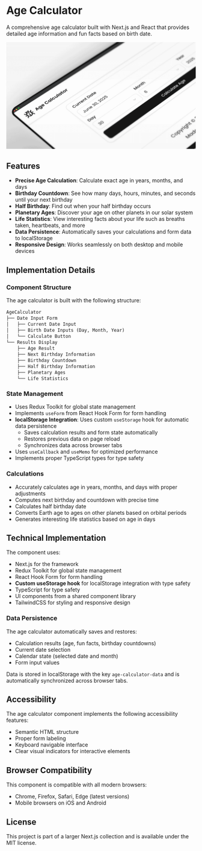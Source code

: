 # Age Calculator

A comprehensive age calculator built with Next.js and React that provides detailed age information and fun facts based on birth date.

![Age Calculator Demo](./preview/age-calculator-preview.png)

## Features

- **Precise Age Calculation**: Calculate exact age in years, months, and days
- **Birthday Countdown**: See how many days, hours, minutes, and seconds until your next birthday
- **Half Birthday**: Find out when your half birthday occurs
- **Planetary Ages**: Discover your age on other planets in our solar system
- **Life Statistics**: View interesting facts about your life such as breaths taken, heartbeats, and more
- **Data Persistence**: Automatically saves your calculations and form data to localStorage
- **Responsive Design**: Works seamlessly on both desktop and mobile devices

## Implementation Details

### Component Structure

The age calculator is built with the following structure:

```
AgeCalculator
├── Date Input Form
│   ├── Current Date Input
│   ├── Birth Date Inputs (Day, Month, Year)
│   └── Calculate Button
└── Results Display
    ├── Age Result
    ├── Next Birthday Information
    ├── Birthday Countdown
    ├── Half Birthday Information
    ├── Planetary Ages
    └── Life Statistics
```

### State Management

- Uses Redux Toolkit for global state management
- Implements `useForm` from React Hook Form for form handling
- **localStorage Integration**: Uses custom `useStorage` hook for automatic data persistence
  - Saves calculation results and form state automatically
  - Restores previous data on page reload
  - Synchronizes data across browser tabs
- Uses `useCallback` and `useMemo` for optimized performance
- Implements proper TypeScript types for type safety

### Calculations

- Accurately calculates age in years, months, and days with proper adjustments
- Computes next birthday and countdown with precise time
- Calculates half birthday date
- Converts Earth age to ages on other planets based on orbital periods
- Generates interesting life statistics based on age in days

## Technical Implementation

The component uses:

- Next.js for the framework
- Redux Toolkit for global state management
- React Hook Form for form handling
- **Custom useStorage hook** for localStorage integration with type safety
- TypeScript for type safety
- UI components from a shared component library
- TailwindCSS for styling and responsive design

### Data Persistence

The age calculator automatically saves and restores:

- Calculation results (age, fun facts, birthday countdowns)
- Current date selection
- Calendar state (selected date and month)
- Form input values

Data is stored in localStorage with the key `age-calculator-data` and is automatically synchronized across browser tabs.

## Accessibility

The age calculator component implements the following accessibility features:

- Semantic HTML structure
- Proper form labeling
- Keyboard navigable interface
- Clear visual indicators for interactive elements

## Browser Compatibility

This component is compatible with all modern browsers:

- Chrome, Firefox, Safari, Edge (latest versions)
- Mobile browsers on iOS and Android

## License

This project is part of a larger Next.js collection and is available under the MIT license. 